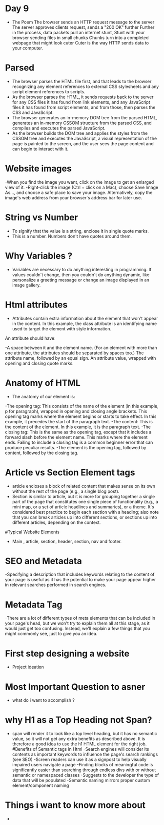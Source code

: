 # Day 9
- The Poem
The browser sends an HTTP request message to the server
The server approves  clients request, sends a "200 OK" further
Further in the process, data packets pull an internet stunt,
Stunt with your browser sending files in small chunks
Chunks turn into a completed webpage that might look cuter
Cuter is the way HTTP sends data to your computer.

# Parsed
- The browser parses the HTML file first, and that leads to the browser recognizing any <link> element references to external CSS stylesheets and any script element references to scripts.
- As the browser parses the HTML, it sends requests back to the server for any CSS files it has found from link elements, and any JavaScript files it has found from script elements, and from those, then parses the CSS and JavaScript.
- The browser generates an in-memory DOM tree from the parsed HTML, generates an in-memory CSSOM structure from the parsed CSS, and compiles and executes the parsed JavaScript.
- As the browser builds the DOM tree and applies the styles from the CSSOM tree and executes the JavaScript, a visual representation of the page is painted to the screen, and the user sees the page content and can begin to interact with it.
# Website images
-When you find the image you want, click on the image to get an enlarged view of it.
-Right-click the image (Ctrl + click on a Mac), choose Save Image As…, and choose a safe place to save your image. Alternatively, copy the image's web address from your browser's address bar for later use.
# String vs Number
- To signify that the value is a string, enclose it in single quote marks.
- This is a number. Numbers don't have quotes around them.

# Why Variables ?
-  Variables are necessary to do anything interesting in programming. If values couldn't change, then you couldn't do anything dynamic, like personalize a greeting message or change an image displayed in an image gallery.

# Html attributes
- Attributes contain extra information about the element that won't appear in the content. In this example, the class attribute is an identifying name used to target the element with style information.

An attribute should have:

-A space between it and the element name. (For an element with more than one attribute, the attributes should be separated by spaces too.)
The attribute name, followed by an equal sign.
An attribute value, wrapped with opening and closing quote marks.

# Anatomy of HTML
- The anatomy of our element is:

-The opening tag: This consists of the name of the element (in this example, p for paragraph), wrapped in opening and closing angle brackets. This opening tag marks where the element begins or starts to take effect. In this example, it precedes the start of the paragraph text.
-The content: This is the content of the element. In this example, it is the paragraph text.
-The closing tag: This is the same as the opening tag, except that it includes a forward slash before the element name. This marks where the element ends. Failing to include a closing tag is a common beginner error that can produce peculiar results.
-The element is the opening tag, followed by content, followed by the closing tag.

# Article vs Section Element tags
- article encloses a block of related content that makes sense on its own without the rest of the page (e.g., a single blog post).
- Section is similar to article, but it is more for grouping together a single part of the page that constitutes one single piece of functionality (e.g., a mini map, or a set of article headlines and summaries), or a theme. It's considered best practice to begin each section with a heading; also note that you can break articles up into different sections, or sections up into different articles, depending on the context.

#Typical Website Elements
- Main , article, section, header, section, nav and footer.

# SEO and Metadata
-Specifying a description that includes keywords relating to the content of your page is useful as it has the potential to make your page appear higher in relevant searches performed in search engines.

# Metadata Tag
-There are a lot of different types of meta elements that can be included in your page's head, but we won't try to explain them all at this stage, as it would just get too confusing. Instead, we'll explain a few things that you might commonly see, just to give you an idea.

# First step designing a website
- Project ideation

# Most Important Question to asner
- what do i want to accomplish ?

# why H1 as a Top Heading not Span?
- span will render it to look like a top level heading, but it has no semantic value, so it will not get any extra benefits as described above. It is therefore a good idea to use the h1 HTML element for the right job.
#Benefits of Semantic tags in Html
-Search engines will consider its contents as important keywords to influence the page's search rankings (see SEO)
-Screen readers can use it as a signpost to help visually impaired users navigate a page
-Finding blocks of meaningful code is significantly easier than searching through endless divs with or without semantic or namespaced classes
-Suggests to the developer the type of data that will be populated
-Semantic naming mirrors proper custom element/component naming

# Things i want to know more about 
- 